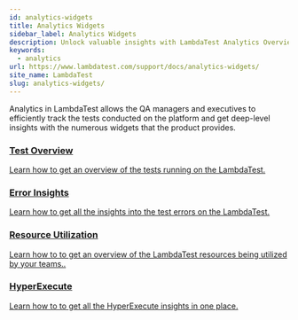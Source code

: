 ```yaml
---
id: analytics-widgets
title: Analytics Widgets
sidebar_label: Analytics Widgets
description: Unlock valuable insights with LambdaTest Analytics Overview, providing a detailed analysis of your testing data to optimize and improve your testing processes.
keywords:
  - analytics
url: https://www.lambdatest.com/support/docs/analytics-widgets/
site_name: LambdaTest
slug: analytics-widgets/
---
```


<script type="application/ld+json"
      dangerouslySetInnerHTML={{ __html: JSON.stringify({
       "@context": "https://schema.org",
        "@type": "BreadcrumbList",
        "itemListElement": [{
          "@type": "ListItem",
          "position": 1,
          "name": "Home",
          "item": "https://www.lambdatest.com"
        },{
          "@type": "ListItem",
          "position": 2,
          "name": "Support",
          "item": "https://www.lambdatest.com/support/docs/"
        },{
          "@type": "ListItem",
          "position": 3,
          "name": "Analytics Widgets",
          "item": "https://www.lambdatest.com/support/docs/analytics-widgets/"
        }]
      })
    }}
></script>

Analytics in LambdaTest allows the QA managers and executives to efficiently track the tests conducted on the platform and get deep-level insights with the numerous widgets that the product provides.

<div className="support_main">  
  <a href="/docs/analytics-modules-test-overview/">
    <div className="support_inners">
      <h3>Test Overview</h3>
      <p>Learn how to get an overview of the tests running on the LambdaTest.</p>
    </div>
  </a>
  <a href="/docs/analytics-modules-error-insights/">
    <div className="support_inners">
      <h3>Error Insights</h3>
      <p>Learn how to get all the insights into the test errors on the LambdaTest.</p>
    </div>
  </a>
  <a href="/docs/analytics-modules-resource-utilization/">
    <div className="support_inners">
      <h3>Resource Utilization</h3>
      <p>Learn how to to get an overview of the LambdaTest resources being utilized by your teams..</p>
    </div>
  </a>
  <a href="/docs/analytics-modules-hyperexecute/">
    <div className="support_inners">
      <h3>HyperExecute</h3>
      <p>Learn how to  to get all the HyperExecute insights in one place.</p>
    </div>
  </a>
</div>